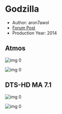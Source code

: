 # Godzilla

* Author: aron7awol
* [Forum Post](https://www.avsforum.com/threads/bass-eq-for-filtered-movies.2995212/post-56806694)
* Production Year: 2014

## Atmos

![img 0](https://i.imgur.com/s4XkWKJ.jpg)

![img 0](https://i.imgur.com/RIDWRWE.png)

## DTS-HD MA 7.1

![img 0](https://i.imgur.com/eG9SIpv.jpg)

![img 0](https://i.imgur.com/EoA52r3.jpg)


